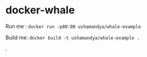 # docker-whale

Run me : `docker run -p80:80 ushamandya/whale-example`

Build me: `docker build -t ushamandya/whale-example .`

.